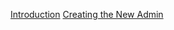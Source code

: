 [Introduction](https://github.com/onexrdev/portal/wiki/Introduction#introduction)
[Creating the New Admin](url)
